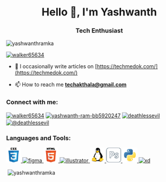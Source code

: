 <h1 align="center">Hello 👋, I'm Yashwanth</h1>
<h3 align="center">Tech Enthusiast</h3>

<p align="left"> <img src="https://komarev.com/ghpvc/?username=yashwanthramka&label=Profile%20views&color=0e75b6&style=flat" alt="yashwanthramka" /> </p>

<p align="left"> <a href="https://twitter.com/walker65634" target="blank"><img src="https://img.shields.io/twitter/follow/walker65634?logo=twitter&style=for-the-badge" alt="walker65634" /></a> </p>

- 📝 I occasionally write articles on [https://techmedok.com/](https://techmedok.com/)

- 📫 How to reach me **techakthala@gmail.com**

<h3 align="left">Connect with me:</h3>
<p align="left">
<a href="https://twitter.com/walker65634" target="blank"><img align="center" src="https://raw.githubusercontent.com/rahuldkjain/github-profile-readme-generator/master/src/images/icons/Social/twitter.svg" alt="walker65634" height="30" width="40" /></a>
<a href="https://linkedin.com/in/yashwanth-ram-bb5920247" target="blank"><img align="center" src="https://raw.githubusercontent.com/rahuldkjain/github-profile-readme-generator/master/src/images/icons/Social/linked-in-alt.svg" alt="yashwanth-ram-bb5920247" height="30" width="40" /></a>
<a href="https://instagram.com/deathlessevil" target="blank"><img align="center" src="https://raw.githubusercontent.com/rahuldkjain/github-profile-readme-generator/master/src/images/icons/Social/instagram.svg" alt="deathlessevil" height="30" width="40" /></a>
<a href="https://www.youtube.com/c/@deathlessevil" target="blank"><img align="center" src="https://raw.githubusercontent.com/rahuldkjain/github-profile-readme-generator/master/src/images/icons/Social/youtube.svg" alt="@deathlessevil" height="30" width="40" /></a>
</p>

<h3 align="left">Languages and Tools:</h3>
<p align="left"> <a href="https://www.w3schools.com/css/" target="_blank" rel="noreferrer"> <img src="https://raw.githubusercontent.com/devicons/devicon/master/icons/css3/css3-original-wordmark.svg" alt="css3" width="40" height="40"/> </a> <a href="https://www.figma.com/" target="_blank" rel="noreferrer"> <img src="https://www.vectorlogo.zone/logos/figma/figma-icon.svg" alt="figma" width="40" height="40"/> </a> <a href="https://www.w3.org/html/" target="_blank" rel="noreferrer"> <img src="https://raw.githubusercontent.com/devicons/devicon/master/icons/html5/html5-original-wordmark.svg" alt="html5" width="40" height="40"/> </a> <a href="https://www.adobe.com/in/products/illustrator.html" target="_blank" rel="noreferrer"> <img src="https://www.vectorlogo.zone/logos/adobe_illustrator/adobe_illustrator-icon.svg" alt="illustrator" width="40" height="40"/> </a> <a href="https://www.linux.org/" target="_blank" rel="noreferrer"> <img src="https://raw.githubusercontent.com/devicons/devicon/master/icons/linux/linux-original.svg" alt="linux" width="40" height="40"/> </a> <a href="https://www.photoshop.com/en" target="_blank" rel="noreferrer"> <img src="https://raw.githubusercontent.com/devicons/devicon/master/icons/photoshop/photoshop-line.svg" alt="photoshop" width="40" height="40"/> </a> <a href="https://www.python.org" target="_blank" rel="noreferrer"> <img src="https://raw.githubusercontent.com/devicons/devicon/master/icons/python/python-original.svg" alt="python" width="40" height="40"/> </a> <a href="https://www.adobe.com/products/xd.html" target="_blank" rel="noreferrer"> <img src="https://cdn.worldvectorlogo.com/logos/adobe-xd.svg" alt="xd" width="40" height="40"/> </a> </p>

<p>&nbsp;<img align="center" src="https://github-readme-stats.vercel.app/api?username=yashwanthramka&show_icons=true&locale=en" alt="yashwanthramka" /></p>
